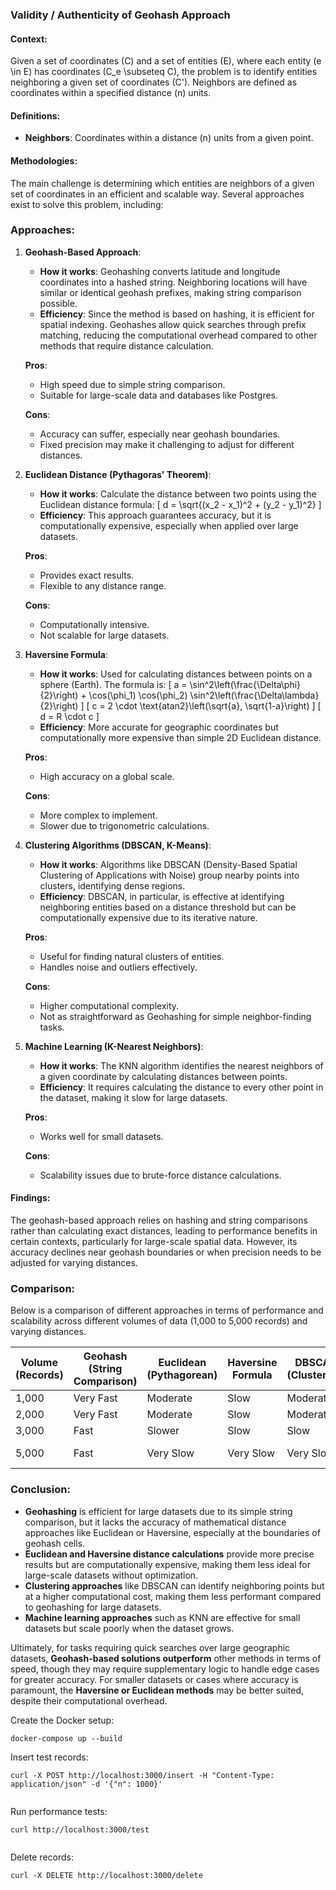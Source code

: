 ### Validity / Authenticity of Geohash Approach

#### **Context**:
Given a set of coordinates \(C\) and a set of entities \(E\), where each entity \(e \in E\) has coordinates \(C_e \subseteq C\), the problem is to identify entities neighboring a given set of coordinates \(C'\). Neighbors are defined as coordinates within a specified distance \(n\) units.

#### **Definitions**:
- **Neighbors**: Coordinates within a distance \(n\) units from a given point.
  
#### **Methodologies**:

The main challenge is determining which entities are neighbors of a given set of coordinates in an efficient and scalable way. Several approaches exist to solve this problem, including:

### **Approaches**:

1. **Geohash-Based Approach**:
   - **How it works**: Geohashing converts latitude and longitude coordinates into a hashed string. Neighboring locations will have similar or identical geohash prefixes, making string comparison possible.
   - **Efficiency**: Since the method is based on hashing, it is efficient for spatial indexing. Geohashes allow quick searches through prefix matching, reducing the computational overhead compared to other methods that require distance calculation.
   
   **Pros**:
   - High speed due to simple string comparison.
   - Suitable for large-scale data and databases like Postgres.
   
   **Cons**:
   - Accuracy can suffer, especially near geohash boundaries.
   - Fixed precision may make it challenging to adjust for different distances.

2. **Euclidean Distance (Pythagoras' Theorem)**:
   - **How it works**: Calculate the distance between two points using the Euclidean distance formula:
     \[
     d = \sqrt{(x_2 - x_1)^2 + (y_2 - y_1)^2}
     \]
   - **Efficiency**: This approach guarantees accuracy, but it is computationally expensive, especially when applied over large datasets.
   
   **Pros**:
   - Provides exact results.
   - Flexible to any distance range.
   
   **Cons**:
   - Computationally intensive.
   - Not scalable for large datasets.

3. **Haversine Formula**:
   - **How it works**: Used for calculating distances between points on a sphere (Earth). The formula is:
     \[
     a = \sin^2\left(\frac{\Delta\phi}{2}\right) + \cos(\phi_1) \cos(\phi_2) \sin^2\left(\frac{\Delta\lambda}{2}\right)
     \]
     \[
     c = 2 \cdot \text{atan2}\left(\sqrt{a}, \sqrt{1-a}\right)
     \]
     \[
     d = R \cdot c
     \]
   - **Efficiency**: More accurate for geographic coordinates but computationally more expensive than simple 2D Euclidean distance.
   
   **Pros**:
   - High accuracy on a global scale.
   
   **Cons**:
   - More complex to implement.
   - Slower due to trigonometric calculations.

4. **Clustering Algorithms (DBSCAN, K-Means)**:
   - **How it works**: Algorithms like DBSCAN (Density-Based Spatial Clustering of Applications with Noise) group nearby points into clusters, identifying dense regions.
   - **Efficiency**: DBSCAN, in particular, is effective at identifying neighboring entities based on a distance threshold but can be computationally expensive due to its iterative nature.
   
   **Pros**:
   - Useful for finding natural clusters of entities.
   - Handles noise and outliers effectively.
   
   **Cons**:
   - Higher computational complexity.
   - Not as straightforward as Geohashing for simple neighbor-finding tasks.

5. **Machine Learning (K-Nearest Neighbors)**:
   - **How it works**: The KNN algorithm identifies the nearest neighbors of a given coordinate by calculating distances between points.
   - **Efficiency**: It requires calculating the distance to every other point in the dataset, making it slow for large datasets.
   
   **Pros**:
   - Works well for small datasets.
   
   **Cons**:
   - Scalability issues due to brute-force distance calculations.

#### **Findings**:

The geohash-based approach relies on hashing and string comparisons rather than calculating exact distances, leading to performance benefits in certain contexts, particularly for large-scale spatial data. However, its accuracy declines near geohash boundaries or when precision needs to be adjusted for varying distances.

### **Comparison**:

Below is a comparison of different approaches in terms of performance and scalability across different volumes of data (1,000 to 5,000 records) and varying distances.

| **Volume (Records)** | **Geohash (String Comparison)** | **Euclidean (Pythagorean)** | **Haversine Formula** | **DBSCAN (Clustering)** | **KNN (ML-based)** |
|----------------------|---------------------------------|-----------------------------|------------------------|-------------------------|---------------------|
| 1,000                | Very Fast                      | Moderate                    | Slow                   | Moderate                | Slow                |
| 2,000                | Very Fast                      | Moderate                    | Slow                   | Moderate                | Slow                |
| 3,000                | Fast                           | Slower                      | Slow                   | Slow                    | Slower              |
| 5,000                | Fast                           | Very Slow                   | Very Slow              | Very Slow               | Very Slow           |

### **Conclusion**:

- **Geohashing** is efficient for large datasets due to its simple string comparison, but it lacks the accuracy of mathematical distance approaches like Euclidean or Haversine, especially at the boundaries of geohash cells.
- **Euclidean and Haversine distance calculations** provide more precise results but are computationally expensive, making them less ideal for large-scale datasets without optimization.
- **Clustering approaches** like DBSCAN can identify neighboring points but at a higher computational cost, making them less performant compared to geohashing for large datasets.
- **Machine learning approaches** such as KNN are effective for small datasets but scale poorly when the dataset grows.

Ultimately, for tasks requiring quick searches over large geographic datasets, **Geohash-based solutions outperform** other methods in terms of speed, though they may require supplementary logic to handle edge cases for greater accuracy. For smaller datasets or cases where accuracy is paramount, the **Haversine or Euclidean methods** may be better suited, despite their computational overhead.


Create the Docker setup:
```
docker-compose up --build

```
Insert test records:
```
curl -X POST http://localhost:3000/insert -H "Content-Type: application/json" -d '{"n": 1000}'


```
Run performance tests:
```
curl http://localhost:3000/test


```
Delete records:
```
curl -X DELETE http://localhost:3000/delete


```
